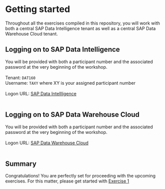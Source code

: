 # Getting started

Throughout all the exercises compiled in this repository, you will work with both a central SAP Data Intelligence tenant as well as a central SAP Data Warehouse Cloud tenant.

## Logging on to SAP Data Intelligence

You will be provided with both a participant number and the associated password at the very beginning of the workshop.<br>
<br>
Tenant: `DAT160` <br> 
Username: `TAXY` where XY is your assigned participant number<br>
<br>
Logon URL: <a href="https://vsystem.ingress.dh-wvsozbfum.dh-canary.shoot.live.k8s-hana.ondemand.com/login/?redirectUrl=%2Fapp%2Fdatahub-app-launchpad%2F&tenant=DAT164">SAP Data Intellligence </a><br> 
<br>

## Logging on to SAP Data Warehouse Cloud

You will be provided with both a participant number and the associated password at the very beginning of the workshop.<br>
<br>
Logon URL: <a href="https://di-dwc-teched2021.eu10.hcs.cloud.sap/">SAP Data Warehouse Cloud </a><br> 
<br>


## Summary

Congratulations! You are perfectly set for proceeding with the upcoming exercises. For this matter, please get started with [Exercise 1](../ex1/README.md)
